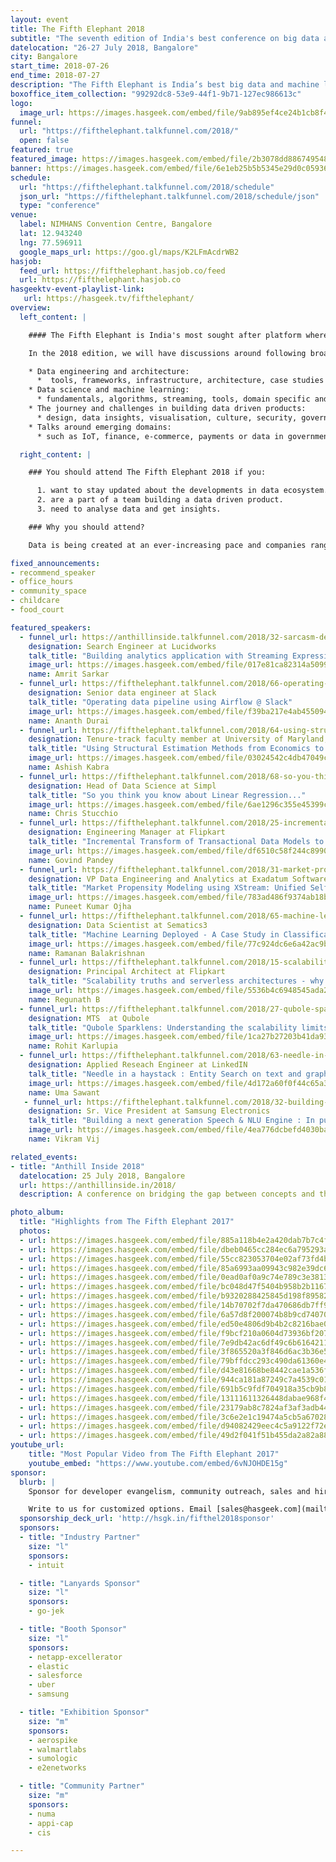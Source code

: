 ```yaml
---
layout: event
title: The Fifth Elephant 2018
subtitle: "The seventh edition of India's best conference on big data and machine learning."
datelocation: "26-27 July 2018, Bangalore"
city: Bangalore
start_time: 2018-07-26
end_time: 2018-07-27
description: "The Fifth Elephant is India’s best big data and machine learning conference. It is a conference for practitioners by practitioners."
boxoffice_item_collection: "99292dc8-53e9-44f1-9b71-127ec986613c"
logo:
  image_url: https://images.hasgeek.com/embed/file/9ab895ef4ce24b1cb8f43f8b20619593
funnel:
  url: "https://fifthelephant.talkfunnel.com/2018/"
  open: false
featured: true
featured_image: https://images.hasgeek.com/embed/file/2b3078dd886749548b41bf143f5dde75
banner: https://images.hasgeek.com/embed/file/6e1eb25b5b5345e29d0c0593683ee36e
schedule:
  url: "https://fifthelephant.talkfunnel.com/2018/schedule"
  json_url: "https://fifthelephant.talkfunnel.com/2018/schedule/json"
  type: "conference"
venue:
  label: NIMHANS Convention Centre, Bangalore
  lat: 12.943240
  lng: 77.596911
  google_maps_url: https://goo.gl/maps/K2LFmAcdrWB2
hasjob:
  feed_url: https://fifthelephant.hasjob.co/feed
  url: https://fifthelephant.hasjob.co
hasgeektv-event-playlist-link:
   url: https://hasgeek.tv/fifthelephant/
overview:
  left_content: |

    #### The Fifth Elephant is India's most sought after platform where renowned practitioners share their experiences in building data driven products, the practices adopted, the challenges faced, and speak about other recent advancements in the data science domain with fellow data scientists, data engineers, analysts, and decision makers.

    In the 2018 edition, we will have discussions around following broad areas:

    * Data engineering and architecture:
      *  tools, frameworks, infrastructure, architecture, case studies and scaling.
    * Data science and machine learning:
      * fundamentals, algorithms, streaming, tools, domain specific and data specific examples, case studies.
    * The journey and challenges in building data driven products:
      * design, data insights, visualisation, culture, security, governance and case studies.
    * Talks around emerging domains:
      * such as IoT, finance, e-commerce, payments or data in government.

  right_content: |

    ### You should attend The Fifth Elephant 2018 if you:

      1. want to stay updated about the developments in data ecosystem.
      2. are a part of a team building a data driven product.
      3. need to analyse data and get insights.

    ### Why you should attend?

    Data is being created at an ever-increasing pace and companies ranging from startups to large corporations, are taking advantage of this. Come to The Fifth Elephant 2018 and learn from fellow practitioners about the challenges they faced in their data journey! Join discussions on the topics of your interest and interact with experts.

fixed_announcements:
- recommend_speaker
- office_hours
- community_space
- childcare
- food_court

featured_speakers:
  - funnel_url: https://anthillinside.talkfunnel.com/2018/32-sarcasm-detection-achilles-heel-of-sentiment-analy
    designation: Search Engineer at Lucidworks
    talk_title: "Building analytics application with Streaming Expressions in Apache Solr"
    image_url: https://images.hasgeek.com/embed/file/017e81ca82314a509919b1b01e42e3b0?size=200x200
    name: Amrit Sarkar
  - funnel_url: https://fifthelephant.talkfunnel.com/2018/66-operating-data-pipeline-using-airflow-slack
    designation: Senior data engineer at Slack
    talk_title: "Operating data pipeline using Airflow @ Slack"
    image_url: https://images.hasgeek.com/embed/file/f39ba217e4ab45509413e39dfa013db6?size=200x200
    name: Ananth Durai
  - funnel_url: https://fifthelephant.talkfunnel.com/2018/64-using-structural-estimation-methods-from-economics
    designation: Tenure-track faculty member at University of Maryland, College Park
    talk_title: "Using Structural Estimation Methods from Economics to Model User Behavior in Bike-Sharing Systems"
    image_url: https://images.hasgeek.com/embed/file/03024542c4db47049cc901e92350baac?size=200x200
    name: Ashish Kabra
  - funnel_url: https://fifthelephant.talkfunnel.com/2018/68-so-you-think-you-know-about-linear-regression
    designation: Head of Data Science at Simpl
    talk_title: "So you think you know about Linear Regression..."
    image_url: https://images.hasgeek.com/embed/file/6ae1296c355e45399c586efc76bedc64?size=200x200
    name: Chris Stucchio
  - funnel_url: https://fifthelephant.talkfunnel.com/2018/25-incremental-transform-of-transactional-data-models
    designation: Engineering Manager at Flipkart
    talk_title: "Incremental Transform of Transactional Data Models to Analytical Data Models in Near Real Time"
    image_url: https://images.hasgeek.com/embed/file/df6510c58f244c899022231fa6c31c4f?size=200x200
    name: Govind Pandey
  - funnel_url: https://fifthelephant.talkfunnel.com/2018/31-market-propensity-modeling-using-xstream-unified-s
    designation: VP Data Engineering and Analytics at Exadatum Software Services
    talk_title: "Market Propensity Modeling using XStream: Unified Self-Service Analytics ETL and ML Platform"
    image_url: https://images.hasgeek.com/embed/file/783ad486f9374ab18b859fc3e15a8035?size=200x200
    name: Puneet Kumar Ojha
  - funnel_url: https://fifthelephant.talkfunnel.com/2018/65-machine-learning-deployed-a-case-study-in-classifi
    designation: Data Scientist at Sematics3
    talk_title: "Machine Learning Deployed - A Case Study in Classification"
    image_url: https://images.hasgeek.com/embed/file/77c924dc6e6a42ac9b4eb98100985fd9?size=200x200
    name: Ramanan Balakrishnan
  - funnel_url: https://fifthelephant.talkfunnel.com/2018/15-scalability-truths-and-serverless-architectures-wh
    designation: Principal Architect at Flipkart
    talk_title: "Scalability truths and serverless architectures - why it is harder with stateful, data-driven systems"
    image_url: https://images.hasgeek.com/embed/file/5536b4c6948545ada25ddb7acaba4a13?size=200x200
    name: Regunath B
  - funnel_url: https://fifthelephant.talkfunnel.com/2018/27-qubole-sparklens-understanding-the-scalability-lim
    designation: MTS  at Qubole
    talk_title: "Qubole Sparklens: Understanding the scalability limits of spark applications"
    image_url: https://images.hasgeek.com/embed/file/1ca27b27203b41da93a9c468c2211f26?size=200x200
    name: Rohit Karlupia
  - funnel_url: https://fifthelephant.talkfunnel.com/2018/63-needle-in-a-haystack-entity-search-on-text-and-gra
    designation: Applied Reseach Engineer at LinkedIN
    talk_title: "Needle in a haystack : Entity Search on text and graph"
    image_url: https://images.hasgeek.com/embed/file/4d172a60f0f44c65a3bbc1465cc32087?size=200x200
    name: Uma Sawant
   - funnel_url: https://fifthelephant.talkfunnel.com/2018/32-building-a-next-generation-speech-nlu-engine-in-pu
    designation: Sr. Vice President at Samsung Electronics
    talk_title: "Building a next generation Speech & NLU Engine : In pursuit of a Multi-modal experience for Bixby"
    image_url: https://images.hasgeek.com/embed/file/4ea776dcbefd4030ba2365f55aca2943?size=200x200
    name: Vikram Vij

related_events:
- title: "Anthill Inside 2018"
  datelocation: 25 July 2018, Bangalore
  url: https://anthillinside.in/2018/
  description: A conference on bridging the gap between concepts and the latest research in machine learning, deep learning, and artificial intelligence, with realities on the ground.

photo_album:
  title: "Highlights from The Fifth Elephant 2017"
  photos:
  - url: https://images.hasgeek.com/embed/file/885a118b4e2a420dab7b7c4f2a918d23?size=640x480
  - url: https://images.hasgeek.com/embed/file/dbeb0465cc284ec6a795293a74953538?size=640x480
  - url: https://images.hasgeek.com/embed/file/55cc823053704e02af73fd4b72cf3790?size=640x480
  - url: https://images.hasgeek.com/embed/file/85a6993aa09943c982e39dc6ebcc2502?size=640x480
  - url: https://images.hasgeek.com/embed/file/0ead0af0a9c74e789c3e38136ef7c1d8?size=640x480
  - url: https://images.hasgeek.com/embed/file/bc048d47f5404b958b2b1167ddf0ffc4?size=640x480
  - url: https://images.hasgeek.com/embed/file/b9320288425845d198f89582a02b3d9e?size=640x480
  - url: https://images.hasgeek.com/embed/file/14b70702f7da470686db7ff9afc7309c?size=640x480
  - url: https://images.hasgeek.com/embed/file/6a57d8f200074b8b9cd740704d98779f?size=640x480
  - url: https://images.hasgeek.com/embed/file/ed50e4806d9b4b2c8216bae08486d782?size=640x480
  - url: https://images.hasgeek.com/embed/file/f9bcf210a0604d73936bf207ee22e178?size=640x480
  - url: https://images.hasgeek.com/embed/file/7e9db42ac6df49c6b61642118426a099?size=640x480
  - url: https://images.hasgeek.com/embed/file/3f865520a3f846d6ac3b36e57d778e9c?size=640x480
  - url: https://images.hasgeek.com/embed/file/79bffdcc293c490da61360e4aed8507c?size=640x480
  - url: https://images.hasgeek.com/embed/file/d43e81668be8442cae1a536f738eaa52?size=640x480
  - url: https://images.hasgeek.com/embed/file/944ca181a87249c7a4539c01c48a74a4?size=640x480
  - url: https://images.hasgeek.com/embed/file/691b5c9fdf704918a35cb9b8b0995b6c?size=640x480
  - url: https://images.hasgeek.com/embed/file/13111611326448dabae968f4098b62ea?size=640x480
  - url: https://images.hasgeek.com/embed/file/23179ab8c7824af3af3adb449532473e?size=640x480
  - url: https://images.hasgeek.com/embed/file/3c6e2e1c19474a5cb5a67028607ff2b3?size=640x480
  - url: https://images.hasgeek.com/embed/file/d94082429eec4c5a9122f72e8f3988bf?size=640x480
  - url: https://images.hasgeek.com/embed/file/49d2f041f51b455da2a82a8862efbb5c?size=640x480
youtube_url:
    title: "Most Popular Video from The Fifth Elephant 2017"
    youtube_embed: "https://www.youtube.com/embed/6vNJOHDE15g"
sponsor:
  blurb: |
    Sponsor for developer evangelism, community outreach, sales and hiring.

    Write to us for customized options. Email [sales@hasgeek.com](mailto:sales@hasgeek.com)
  sponsorship_deck_url: 'http://hsgk.in/fifthel2018sponsor'
  sponsors:
  - title: "Industry Partner"
    size: "l"
    sponsors:
    - intuit

  - title: "Lanyards Sponsor"
    size: "l"
    sponsors:
    - go-jek

  - title: "Booth Sponsor"
    size: "l"
    sponsors:
    - netapp-excellerator
    - elastic
    - salesforce
    - uber
    - samsung

  - title: "Exhibition Sponsor"
    size: "m"
    sponsors:
    - aerospike
    - walmartlabs
    - sumologic
    - e2enetworks

  - title: "Community Partner"
    size: "m"
    sponsors:
    - numa
    - appi-cap
    - cis

---
```

